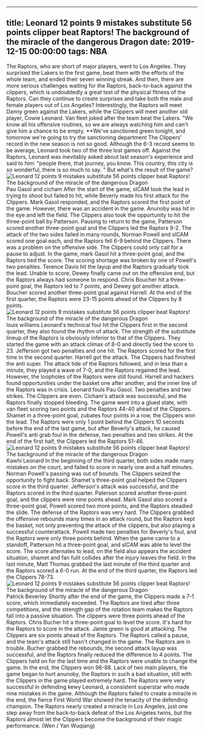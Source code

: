 
---
title: Leonard 12 points 9 mistakes substitute 56 points clipper beat Raptors! The background of the miracle of the dangerous Dragon
date: 2019-12-15 00:00:00
tags:  NBA
---
The Raptors, who are short of major players, went to Los Angeles. They surprised the Lakers in the first game, beat them with the efforts of the whole team, and ended their seven winning streak. And then, there are more serious challenges waiting for the Raptors, back-to-back against the clippers, which is undoubtedly a great test of the physical fitness of the Raptors. Can they continue to create surprises and take both the male and female players out of Los Angeles?
Interestingly, the Raptors will meet Danny green against the Lakers, while the Clippers will meet another old player, Cowie Leonard. Van fleet joked after the team beat the Lakers. "We know all his offensive routines, so we are always watching him and can't give him a chance to be empty. **We've sanctioned green tonight, and tomorrow we're going to try the sanctioning department
The Clippers' record in the new season is not so good. Although the 6-3 record seems to be average, Leonard took two of the three lost games off. Against the Raptors, Leonard was inevitably asked about last season's experience and said to him: "people there, that journey, you know. This country, this city is so wonderful, there is so much to say. "
But what's the result of the game?
![Leonard 12 points 9 mistakes substitute 56 points clipper beat Raptors! The background of the miracle of the dangerous Dragon](38f7f94c8dd44db3ae9c9d8d691f65b2.jpg)
Pau Gasol and cicham
After the start of the game, sICAM took the lead in trying to shoot but failed to hit, while Beverly made his first attack for the Clippers. Mark Gasol responded, and the Raptors scored the first point of the game. However, there was an accident in the game. Anunoby was hit in the eye and left the field. The Clippers also took the opportunity to hit the three-point ball by Patterson. Pausing to return to the game, Patterson scored another three-point goal and the Clippers led the Raptors 9-2.
The attack of the two sides failed in many rounds, Norman Powell and sICAM scored one goal each, and the Raptors fell 6-9 behind the Clippers. There was a problem on the offensive side. The Clippers could only call for a pause to adjust. In the game, mark Gasol hit a three-point goal, and the Raptors tied the score. The scoring shortage was broken by one of Powell's two penalties. Terence Davis hit the layup and the Raptors gradually took the lead.
Unable to score, Dewey finally came out on the offensive end, but the Raptors always had someone to respond. Chris Boucher hit a three-point goal, the Raptors led to 7 points, and Dewey got another attack. Boucher scored another three-point goal against Harrell. At the end of the first quarter, the Raptors were 23-15 points ahead of the Clippers by 8 points.
![Leonard 12 points 9 mistakes substitute 56 points clipper beat Raptors! The background of the miracle of the dangerous Dragon](c94d837541f44382bd44706b536052eb.jpg)
louis williams 
Leonard's technical foul hit the Clippers first in the second quarter, they also found the rhythm of attack. The strength of the substitute lineup of the Raptors is obviously inferior to that of the Clippers. They started the game with an attack climax of 8-0 and directly tied the score to 23. Jefferson got two penalties and one hit. The Raptors scored for the first time in the second quarter. Harrell got the attack. The Clippers had finished the anti super.
The attack tide of the Raptors followed, and in less than a minute, they played a wave of 7-0, and the Raptors regained the lead. However, the loopholes of the Raptors were still found. Harrell and hackers found opportunities under the basket one after another, and the inner line of the Raptors was in crisis. Leonard fouls Pau Gasol. Two penalties and two strikes. The Clippers are even. Cicham's attack was successful, and the Raptors finally stopped bleeding.
The game went into a glued state, with van fleet scoring two points and the Raptors 44-40 ahead of the Clippers. Shamet in a three-point goal, zubates four points in a row, the Clippers won the lead. The Raptors were only 1 point behind the Clippers 10 seconds before the end of the last game, but after Beverly's attack, he caused Powell's anti grab foul in the defense, two penalties and two strikes.
At the end of the first half, the Clippers led the Raptors 51-46.
![Leonard 12 points 9 mistakes substitute 56 points clipper beat Raptors! The background of the miracle of the dangerous Dragon](c11a050bc50a45709fda7ca83c103528.jpg)
Kawhi Leonard 
In the beginning of the third quarter, both sides made many mistakes on the court, and failed to score in nearly one and a half minutes. Norman Powell's passing was out of bounds. The Clippers seized the opportunity to fight back. Shamet's three-point goal helped the Clippers score in the third quarter. Jefferson's attack was successful, and the Raptors scored in the third quarter. Paterson scored another three-point goal, and the clippers were nine points ahead.
Mark Gasol also scored a three-point goal, Powell scored two more points, and the Raptors steadied the slide. The defense of the Raptors was very hard. The Clippers grabbed the offensive rebounds many times in an attack round, but the Raptors kept the basket, not only preventing the attack of the clippers, but also playing a successful counterattack. Powell made two penalties for Beverly's foul, and the Raptors were only three points behind.
When the game came to a standoff, Patterson hit a three-point goal, and sICAM was able to level the score. The score alternates to lead, on the field also appears the accident situation, shamet and fan fulit collides after the injury leaves the field. In the last minute, Matt Thomas grabbed the last minute of the third quarter and the Raptors scored a 6-0 run. At the end of the third quarter, the Raptors led the Clippers 78-73.
![Leonard 12 points 9 mistakes substitute 56 points clipper beat Raptors! The background of the miracle of the dangerous Dragon](e3819ff3dab8435dbd2f2d9aa643e6c2.jpg)
Patrick Beverley 
Shortly after the end of the game, the Clippers made a 7-1 score, which immediately exceeded. The Raptors are tired after three competitions, and the strength gap of the rotation team makes the Raptors fall into a passive situation. The clippers were three points ahead of the Raptors. Chris Bucher hit a three-point goal to level the score.
It's hard for the Raptors to score in the attack. Jamie green is good at attacking. The Clippers are six points ahead of the Raptors. The Raptors called a pause, and the team's attack still hasn't changed in the game. The Raptors are in trouble. Bucher grabbed the rebounds, the second attack layup was successful, and the Raptors finally reduced the difference to 4 points. The Clippers held on for the last time and the Raptors were unable to change the game. In the end, the Clippers won 98-88.
Lack of two main players, the game began to hurt anunoby, the Raptors in such a bad situation, still with the Clippers in the game played extremely hard. The Raptors were very successful in defending kewy Leonard, a consistent superstar who made nine mistakes in the game. Although the Raptors failed to create a miracle in the end, the fierce First World War showed the tenacity of the defending champion.
The Raptors nearly created a miracle in Los Angeles, just one step away from the back-to-back defeat of the Los Angeles twins, but the Raptors almost let the Clippers become the background of their magic performance.
(Wen / Yan Wuqiang)